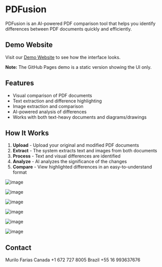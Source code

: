 # PDFusion

PDFusion is an AI-powered PDF comparison tool that helps you identify differences between PDF documents quickly and efficiently.

## Demo Website

Visit our [Demo Website](https://murilofarias10.github.io/PDFusion/) to see how the interface looks.

**Note:** The GitHub Pages demo is a static version showing the UI only.

## Features

- Visual comparison of PDF documents
- Text extraction and difference highlighting
- Image extraction and comparison
- AI-powered analysis of differences
- Works with both text-heavy documents and diagrams/drawings

## How It Works

1. **Upload** - Upload your original and modified PDF documents
2. **Extract** - The system extracts text and images from both documents
3. **Process** - Text and visual differences are identified
4. **Analyze** - AI analyzes the significance of the changes
5. **Compare** - View highlighted differences in an easy-to-understand format

![image](https://github.com/user-attachments/assets/37d3307a-2475-4bcf-b60a-7429e026118b)

![image](https://github.com/user-attachments/assets/1650c8c0-5b43-4a5c-a797-72fdfc57cfbe)

![image](https://github.com/user-attachments/assets/1c76b117-4486-4d9c-a036-0247d4de6db8)

![image](https://github.com/user-attachments/assets/a78b39ce-b272-4078-b61d-4fa0eacd9873)

![image](https://github.com/user-attachments/assets/ae1eefac-c3ab-4e16-9410-aff2e2398a05)

![image](https://github.com/user-attachments/assets/792fef06-3677-4664-9f96-eae90260fa3b)

## Contact
Murilo Farias
Canada +1 672 727 8005
Brazil +55 16 993637676

